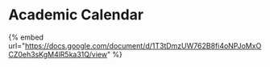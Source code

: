 # Academic Calendar

{% embed url="https://docs.google.com/document/d/1T3tDmzUW762B8fi4oNPJoMxOCZ0eh3sKgM4lR5ka31Q/view" %}
